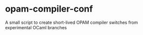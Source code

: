 opam-compiler-conf
==================

A small script to create short-lived OPAM compiler switches from experimental OCaml branches